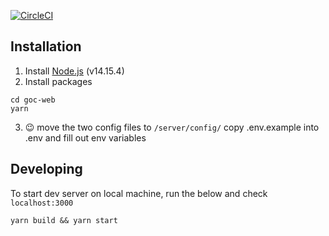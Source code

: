[![CircleCI](https://circleci.com/gh/graceoncampus/goc-web.svg?style=shield)](https://circleci.com/gh/graceoncampus/goc-web)

## Installation

1. Install [Node.js](https://nodejs.org/en/download/) (v14.15.4)
2. Install packages

```shell
cd goc-web
yarn
```

3. :wink:
   move the two config files to `/server/config/`
   copy .env.example into .env and fill out env variables

## Developing

To start dev server on local machine, run the below and check `localhost:3000`

```shell
yarn build && yarn start
```
